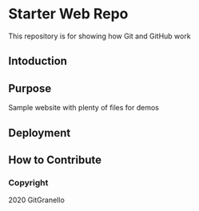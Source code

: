 # Starter Web Repo

This repository is for showing how Git and GitHub work

## Intoduction 

## Purpose

Sample website with plenty of files for demos

## Deployment

## How to Contribute

### Copyright

2020 GitGranello 
